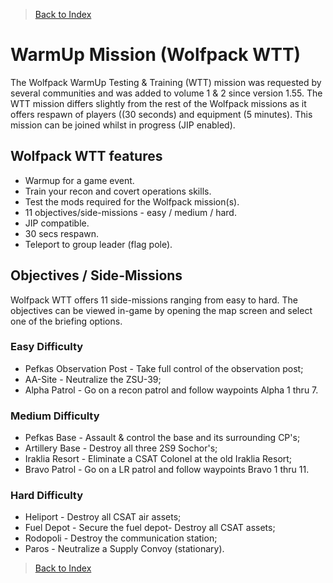 > [Back to Index](https://github.com/whiztler/Wolfpack/blob/master/Readme.md)

# WarmUp Mission (Wolfpack WTT)

The Wolfpack WarmUp Testing & Training (WTT) mission was requested by several communities and was added to volume 1 & 2 since version 1.55. The WTT mission differs slightly from the rest of the Wolfpack missions as it offers respawn of players ((30 seconds) and equipment (5 minutes). This mission can be joined whilst in progress (JIP enabled).

## Wolfpack WTT features
- Warmup for a game event.
- Train your recon and covert operations skills.
- Test the mods required for the Wolfpack mission(s).
- 11 objectives/side-missions - easy / medium / hard.
- JIP compatible.
- 30 secs respawn.
- Teleport to group leader (flag pole).

## Objectives / Side-Missions

Wolfpack WTT offers 11 side-missions ranging from easy to hard. The objectives can be viewed in-game by opening the map screen and select one of the briefing options.


### Easy Difficulty 

- Pefkas Observation Post - Take full control of the observation post;
- AA-Site - Neutralize the ZSU-39;
- Alpha Patrol - Go on a recon patrol and follow waypoints Alpha 1 thru 7.


### Medium Difficulty 

- Pefkas Base - Assault & control the base and its surrounding CP's;
- Artillery Base - Destroy all three 2S9 Sochor's;
- Iraklia Resort - Eliminate a CSAT Colonel at the old Iraklia Resort;
- Bravo Patrol - Go on a LR patrol and follow waypoints Bravo 1 thru 11.


### Hard Difficulty 

- Heliport - Destroy all CSAT air assets;
- Fuel Depot - Secure the fuel depot- Destroy all CSAT assets;
- Rodopoli - Destroy the communication station;
- Paros - Neutralize a Supply Convoy (stationary).

> [Back to Index](https://github.com/whiztler/Wolfpack/blob/master/Readme.md)
